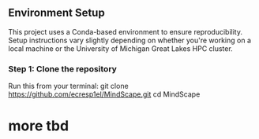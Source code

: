 ##  Environment Setup

This project uses a Conda-based environment to ensure reproducibility. Setup instructions vary slightly depending on whether you're working on a local machine or the University of Michigan Great Lakes HPC cluster.

### Step 1: Clone the repository

Run this from your terminal:
git clone https://github.com/ecresp1el/MindScape.git cd MindScape


# more tbd